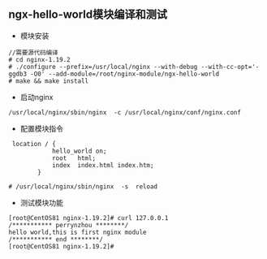 
## ngx-hello-world模块编译和测试

- 模块安装
```
//需要源代码编译
# cd nginx-1.19.2
# ./configure --prefix=/usr/local/nginx --with-debug --with-cc-opt='-ggdb3 -O0' --add-module=/root/nginx-module/ngx-hello-world 
# make && make install
```

- 启动nginx
```
/usr/local/nginx/sbin/nginx  -c /usr/local/nginx/conf/nginx.conf
```

- 配置模块指令

```
 location / {
            hello_world on;
            root   html;
            index  index.html index.htm;
        }
```

```
# /usr/local/nginx/sbin/nginx  -s  reload
```

- 测试模块功能

```
[root@CentOS81 nginx-1.19.2]# curl 127.0.0.1
/*********** perrynzhou ********/
hello world,this is first nginx module
/*********** end ********/
[root@CentOS81 nginx-1.19.2]# 
```